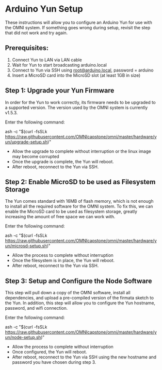 Arduino Yun Setup
=================

These instructions will allow you to configure an Arduino Yun for use with the OMNI system. If something goes wrong during setup, revisit the step that did not work and try again.


Prerequisites:
--------------

1. Connect Yun to LAN via LAN cable
2. Wait for Yun to start broadcasting arduino.local
3. Connect to Yun via SSH using root@arduino.local, password = arduino
4. Insert a MicroSD card into the MicroSD slot (at least 1GB in size)


Step 1: Upgrade your Yun Firmware
---------------------------------

In order for the Yun to work correctly, its firmware needs to be upgraded to a supported version. The version used by the OMNI system is currently v1.5.3.

Enter the following command:

ash -c "$(curl -fsSLk https://raw.githubusercontent.com/OMNIcapstone/omni/master/hardware/yun/upgrade-setup.sh)"

- Allow the upgrade to complete without interruption or the linux image may become corrupted
- Once the upgrade is complete, the Yun will reboot.
- After reboot, reconnect to the Yun via SSH.


Step 2: Enable MicroSD to be used as Filesystem Storage
-------------------------------------------------------

The Yun comes standard with 16MB of flash memory, which is not enough to install all the required software for the OMNI system. To fix this, we can enable the MicroSD card to be used as filesystem storage, greatly increasing the amount of free space we can work with.

Enter the following command:

ash -c "$(curl -fsSLk https://raw.githubusercontent.com/OMNIcapstone/omni/master/hardware/yun/microsd-setup.sh)"

- Allow the process to complete without interruption
- Once the filesystem is in place, the Yun will reboot.
- After reboot, reconnect to the Yun via SSH.


Step 3: Setup and Configure the Node Software
---------------------------------------------

This step will pull down a copy of the OMNI software, install all dependencies, and upload a pre-compiled version of the firmata sketch to the Yun.
In addition, this step will allow you to configure the Yun hostname, password, and wifi connection.

Enter the following command:

ash -c "$(curl -fsSLk https://raw.githubusercontent.com/OMNIcapstone/omni/master/hardware/yun/node-setup.sh)"

- Allow the process to complete without interruption
- Once configured, the Yun will reboot.
- After reboot, reconnect to the Yun via SSH using the new hostname and password you have chosen during step 3.
